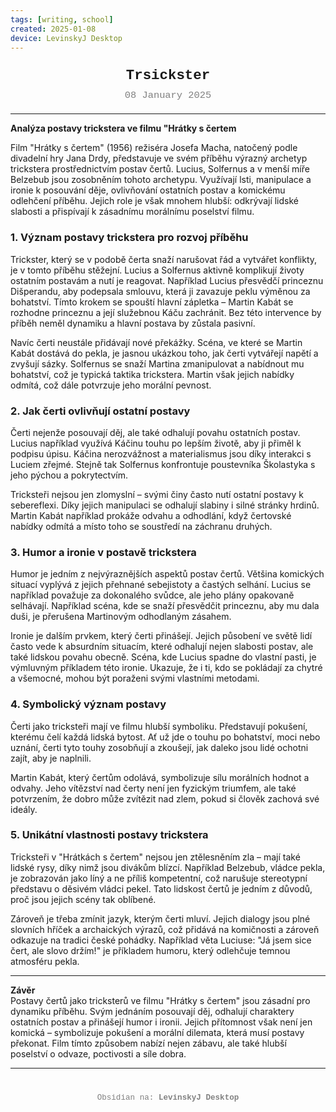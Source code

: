 ```yaml
---
tags: [writing, school]
created: 2025-01-08
device: LevinskyJ Desktop
---
```

<div style="text-align: center; font-size: 1.6em; font-weight: bold; padding: 10px 0; font-family: Courier New">
  Trsickster
</div>

<div style="text-align: center; color: gray; font-size: 1.1em; margin-bottom: 20px; font-family: Courier New">  08 January 2025
</div>

---

**Analýza postavy trickstera ve filmu "Hrátky s čertem**

Film "Hrátky s čertem" (1956) režiséra Josefa Macha, natočený podle divadelní hry Jana Drdy, představuje ve svém příběhu výrazný archetyp trickstera prostřednictvím postav čertů. Lucius, Solfernus a v menší míře Belzebub jsou zosobněním tohoto archetypu. Využívají lsti, manipulace a ironie k posouvání děje, ovlivňování ostatních postav a komickému odlehčení příběhu. Jejich role je však mnohem hlubší: odkrývají lidské slabosti a přispívají k zásadnímu morálnímu poselství filmu.

### 1. Význam postavy trickstera pro rozvoj příběhu

Trickster, který se v podobě čerta snaží narušovat řád a vytvářet konflikty, je v tomto příběhu stěžejní. Lucius a Solfernus aktivně komplikují životy ostatním postavám a nutí je reagovat. Například Lucius přesvědčí princeznu Dišperandu, aby podepsala smlouvu, která ji zavazuje peklu výměnou za bohatství. Tímto krokem se spouští hlavní zápletka – Martin Kabát se rozhodne princeznu a její služebnou Káču zachránit. Bez této intervence by příběh neměl dynamiku a hlavní postava by zůstala pasivní.

Navíc čerti neustále přidávají nové překážky. Scéna, ve které se Martin Kabát dostává do pekla, je jasnou ukázkou toho, jak čerti vytvářejí napětí a zvyšují sázky. Solfernus se snaží Martina zmanipulovat a nabídnout mu bohatství, což je typická taktika trickstera. Martin však jejich nabídky odmítá, což dále potvrzuje jeho morální pevnost.

### 2. Jak čerti ovlivňují ostatní postavy

Čerti nejenže posouvají děj, ale také odhalují povahu ostatních postav. Lucius například využívá Káčinu touhu po lepším životě, aby ji přiměl k podpisu úpisu. Káčina nerozvážnost a materialismus jsou díky interakci s Luciem zřejmé. Stejně tak Solfernus konfrontuje poustevníka Školastyka s jeho pýchou a pokrytectvím.

Tricksteři nejsou jen zlomyslní – svými činy často nutí ostatní postavy k sebereflexi. Díky jejich manipulaci se odhalují slabiny i silné stránky hrdinů. Martin Kabát například prokáže odvahu a odhodlání, když čertovské nabídky odmítá a místo toho se soustředí na záchranu druhých.

### 3. Humor a ironie v postavě trickstera

Humor je jedním z nejvýraznějších aspektů postav čertů. Většina komických situací vyplývá z jejich přehnané sebejistoty a častých selhání. Lucius se například považuje za dokonalého svůdce, ale jeho plány opakovaně selhávají. Například scéna, kde se snaží přesvědčit princeznu, aby mu dala duši, je přerušena Martinovým odhodlaným zásahem.

Ironie je dalším prvkem, který čerti přinášejí. Jejich působení ve světě lidí často vede k absurdním situacím, které odhalují nejen slabosti postav, ale také lidskou povahu obecně. Scéna, kde Lucius spadne do vlastní pasti, je výmluvným příkladem této ironie. Ukazuje, že i ti, kdo se pokládají za chytré a všemocné, mohou být poraženi svými vlastními metodami.

### 4. Symbolický význam postavy

Čerti jako tricksteři mají ve filmu hlubší symboliku. Představují pokušení, kterému čelí každá lidská bytost. Ať už jde o touhu po bohatství, moci nebo uznání, čerti tyto touhy zosobňují a zkoušejí, jak daleko jsou lidé ochotni zajít, aby je naplnili.

Martin Kabát, který čertům odolává, symbolizuje sílu morálních hodnot a odvahy. Jeho vítězství nad čerty není jen fyzickým triumfem, ale také potvrzením, že dobro může zvítězit nad zlem, pokud si člověk zachová své ideály.

### 5. Unikátní vlastnosti postavy trickstera

Tricksteři v "Hrátkách s čertem" nejsou jen ztělesněním zla – mají také lidské rysy, díky nimž jsou divákům blízcí. Například Belzebub, vládce pekla, je zobrazován jako líný a ne příliš kompetentní, což narušuje stereotypní představu o děsivém vládci pekel. Tato lidskost čertů je jedním z důvodů, proč jsou jejich scény tak oblíbené.

Zároveň je třeba zmínit jazyk, kterým čerti mluví. Jejich dialogy jsou plné slovních hříček a archaických výrazů, což přidává na komičnosti a zároveň odkazuje na tradici české pohádky. Například věta Luciuse: "Já jsem sice čert, ale slovo držím!" je příkladem humoru, který odlehčuje temnou atmosféru pekla.

---

**Závěr**  
Postavy čertů jako tricksterů ve filmu "Hrátky s čertem" jsou zásadní pro dynamiku příběhu. Svým jednáním posouvají děj, odhalují charaktery ostatních postav a přinášejí humor i ironii. Jejich přítomnost však není jen komická – symbolizuje pokušení a morální dilemata, která musí postavy překonat. Film tímto způsobem nabízí nejen zábavu, ale také hlubší poselství o odvaze, poctivosti a síle dobra.

---

<div style="text-align: center; color: gray; font-size: 0.9em; margin-top: 40px; font-family: Courier New">
  Obsidian na: <strong>LevinskyJ Desktop</strong>
</div>
